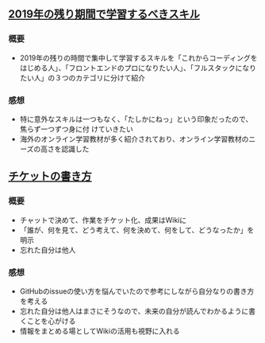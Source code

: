## [2019年の残り期間で学習するべきスキル](https://qiita.com/rana_kualu/items/f9bff73aa7d780f0d0d6)
### 概要
- 2019年の残りの時間で集中して学習するスキルを「これからコーディングをはじめる人」、「フロントエンドのプロになりたい人」、「フルスタックになりたい人」の３つのカテゴリに分けて紹介

### 感想
- 特に意外なスキルは一つもなく、「たしかにねっ」という印象だったので、焦らず一つずつ身に付 けていきたい
- 海外のオンライン学習教材が多く紹介されており、オンライン学習教材のニーズの高さを認識した

## [チケットの書き方](https://qiita.com/yuki476/items/d8a2e68d47b94961de76)
### 概要
- チャットで決めて、作業をチケット化、成果はWikiに
- 「誰が、何を見て、どう考えて、何を決めて、何をして、どうなったか」を明示
- 忘れた自分は他人

### 感想
- GitHubのissueの使い方を悩んでいたので参考にしながら自分なりの書き方を考える
- 忘れた自分は他人はまさにそうなので、未来の自分が読んでわかるように書くことを心がける
- 情報をまとめる場としてWikiの活用も視野に入れる

